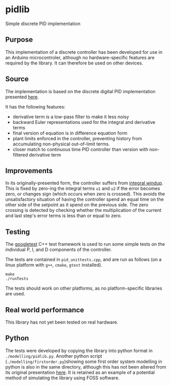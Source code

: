 # pidlib
Simple discrete PID implementation 

## Purpose

This implementation of a discrete controller has been developed for use in an Arduino microcontroler, although no hardware-specific features are required by the library. It can therefore be used on other devices.

## Source

The implementation is based on the discrete digital PID implementation presented [here](https://www.scilab.org/discrete-time-pid-controller-implementation).

It has the following features:

 - derivative term is a low-pass filter to make it less noisy 
 - backward Euler representations used for the integral and derivative terms 
 - final version of equation is in difference equation form
 - plant limits enforced in the controller, preventing history from accumulating non-physical out-of-limit terms.
 - closer match to continuous time PID controller than version with non-filtered derivative term

## Improvements

In its originally-presented form, the controller suffers from [integral windup](https://en.wikipedia.org/wiki/Integral_windup). This is fixed by zero-ing the integral terms `u1` and `u2` if the error becomes zero, or changes sign (which occurs when zero is crossed). This avoids the unsatisfactory situation of having the controller spend an equal time on the other side of the setpoint as it spend on the previous side. The zero crossing is detected by checking whether the multiplication of the current and last step's error terms is less than or equal to zero.

## Testing

The [googletest](https://github.com/google/googletest) C++ test framework is used to run some simple tests on the individual P, I, and D components of the controller. 

The tests are contained in `pid_unittests.cpp`, and are run as follows (on a linux platform with `g++`, `cmake`, `gtest` installed). 

```
make
./runTests
```

The tests should work on other platforms, as no platform-specific libraries are used.

## Real world performance

This library has not yet been tested on real hardware.

## Python

The tests were developed by copying the library into python format in `./modelling/pidlib.py`. Another python script (`./modelling/firstorder.py`)showing some first order system modelling in python is also in the same directory, although this has not been altered from its original presentation [here](https://apmonitor.com/pdc/index.php/Main/ProportionalIntegralControl). It is retained as an example of a  potential method of simulating the library using FOSS software.

